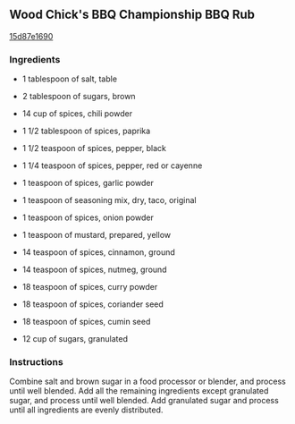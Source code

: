 ## Wood Chick's BBQ Championship BBQ Rub

[15d87e1690](http://www.food.com/recipe/wood-chicks-bbq-championship-bbq-rub-443292)

### Ingredients

 - 1 tablespoon of salt, table

 - 2 tablespoon of sugars, brown

 - 14 cup of spices, chili powder

 - 1 1/2 tablespoon of spices, paprika

 - 1 1/2 teaspoon of spices, pepper, black

 - 1 1/4 teaspoon of spices, pepper, red or cayenne

 - 1 teaspoon of spices, garlic powder

 - 1 teaspoon of seasoning mix, dry, taco, original

 - 1 teaspoon of spices, onion powder

 - 1 teaspoon of mustard, prepared, yellow

 - 14 teaspoon of spices, cinnamon, ground

 - 14 teaspoon of spices, nutmeg, ground

 - 18 teaspoon of spices, curry powder

 - 18 teaspoon of spices, coriander seed

 - 18 teaspoon of spices, cumin seed

 - 12 cup of sugars, granulated

### Instructions

Combine salt and brown sugar in a food processor or blender, and process until well blended. Add all the remaining ingredients except granulated sugar, and process until well blended. Add granulated sugar and process until all ingredients are evenly distributed.